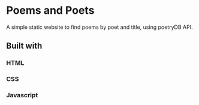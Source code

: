 # Poems and Poets 
A simple static website to find poems by poet and title, using poetryDB API. 

## Built with
### HTML
### CSS
### Javascript


